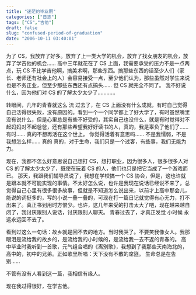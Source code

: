 ```yaml
---
title: "迷茫的毕业期"
categories: ["日志"]
tags: ["CS","吉他"]
draft: false
slug: "confused-period-of-graduation"
date: "2006-10-11 03:40:01"
---
```


为了 CS，我放弃了好多。放弃了上一类大学的机会，放弃了找女朋友的机会，放弃了学吉他的机会…… 
高中三年就花在了 CS 上面，我需要承受的压力不是一点两点，玩 CS 不比学吉他啊，搞美术啊，那些东西。搞那些东西的话至少人们（家长、老师还有社会上的人）会容易接受一点，至少他们认为，那些虽然对学生来说也是不务正业，但至少那些东西还有点搞头…… 
但 CS 就完全不同了。 
我不好说什么，因为他们对 CS 的了解太少太少了………… 

转眼间，几年的青春就这么 流 过去了，在 CS 上面没有什么成就，有时自己觉得自己活得很失败，没有原因的。看到一个一个同学都上了好大学了，有时虽然嘴里没有说什么，但是心里总是有些不好受的，其实自己也没什么，就是有时觉得对不起妈妈对不起爸爸，还有那些希望我好好读书的人，真的，我是辜负了他们了…… 有时…… 真的不想再活在这个世上。 
你觉得活着有意思吗…… 不是我懦弱，不是我想怎么样…… 真的 
真的，对于生命，我们只是一个过客，有些事，我们无能为力。 

现在，我都不怎么好意思说自己想打 CS，想打职业，因为很多人，很多很多人对 CS 的了解太少太少了，既使在玩着 CS 的人，他们也只是把它当成了一个游戏而已。 
那天，我跟我们辅导员说了，我想在学校搞一个 CS 协会，但是，这也许就是跟本就不可能实现的事情。不太好怎么说，也许是我现在说话已经说不来了，总觉得自己心里有很多很多故事，但就是不知道怎么说出来，以前才上高中那会儿，能说的词挺多的，写的小说一叠一叠的，可现在打一篇日记就觉得有心无力，打不出来了。真正书到用时方恨少。也许，这几年来受的打击太大了吧，现在越来越自闭了，我讨厌跟别人说话，讨厌跟别人聊天。 
青春过去了，才真正发觉 小时候 永远永远回不去了。 

看到过这么一句话：故乡就是回不去的地方。当时我哭了。不要笑我像女人。我那眼泪是流给我的故乡的，是流给我的小时候的，是流给我一去不返的青春的。 
高中毕业时我听到一首歌，元气组合唱的《离别歌》，我想到了我那些天南海北的，高中的，初中的兄弟。正如歌里所唱：天下没有不散的席筵。 
生命总是在告别…… 

不管有没有人看到这一篇，我相信有缘人。 

现在我过得很好，在学吉他。

